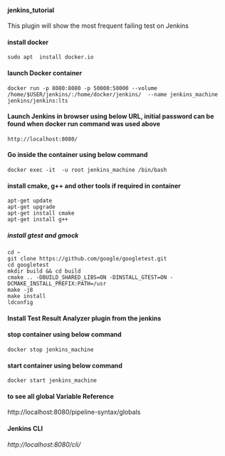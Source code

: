 #### jenkins_tutorial
This plugin will show the most frequent failing test on Jenkins 
#### install docker
    sudo apt  install docker.io
#### launch Docker container
    docker run -p 8080:8080 -p 50000:50000 --volume /home/$USER/jenkins/:/home/docker/jenkins/  --name jenkins_machine jenkins/jenkins:lts
#### Launch Jenkins in browser using below URL, initial password can be found when docker run command was used above
    http://localhost:8080/
#### Go inside the container using below command
    docker exec -it  -u root jenkins_machine /bin/bash
#### install cmake, g++ and other tools if required in container 
    apt-get update
    apt-get upgrade
    apt-get install cmake
    apt-get install g++
##### install gtest and gmock
    cd ~
    git clone https://github.com/google/googletest.git
    cd googletest
    mkdir build && cd build
    cmake .. -DBUILD_SHARED_LIBS=ON -DINSTALL_GTEST=ON -DCMAKE_INSTALL_PREFIX:PATH=/usr
    make -j8
    make install
    ldconfig

#### Install Test Result Analyzer plugin from the jenkins

#### stop container using below command
    docker stop jenkins_machine
#### start container using below command
    docker start jenkins_machine
#### to see all global Variable Reference
http://localhost:8080/pipeline-syntax/globals

#### Jenkins CLI
_http://localhost:8080/cli/_


